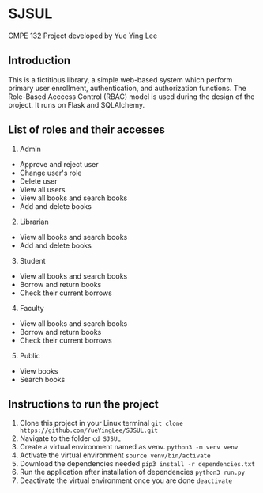 # SJSUL
CMPE 132 Project developed by Yue Ying Lee 

## Introduction 
This is a fictitious library, a simple web-based system which perform primary user enrollment, authentication, and authorization functions. The Role-Based Acccess Control (RBAC) model is used during the design of the project. It runs on Flask and SQLAlchemy. 

## List of roles and their accesses
1. Admin 
- Approve and reject user 
- Change user's role 
- Delete user  
- View all users
- View all books and search books
- Add and delete books 

2. Librarian
- View all books and search books
- Add and delete books 

3. Student 
- View all books and search books
- Borrow and return books 
- Check their current borrows

4. Faculty
- View all books and search books
- Borrow and return books 
- Check their current borrows

5. Public 
- View books 
- Search books

## Instructions to run the project 
1. Clone this project in your Linux terminal
 `git clone https://github.com/YueYingLee/SJSUL.git`
2. Navigate to the folder
  `cd SJSUL`
3.  Create a virtual environment named as venv.
`python3 -m venv venv`
4. Activate the virtual environment 
`source venv/bin/activate`
5. Download the dependencies needed 
`pip3 install -r dependencies.txt`
6. Run the application after installation of dependencies
`python3 run.py`
7. Deactivate the virtual environment once you are done 
`deactivate`
